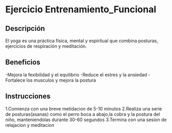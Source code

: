 # Ejercicio Entrenamiento_Funcional

## Descripción
El yoga es una práctica física, mental y espiritual que combina posturas, ejercicios de respiración y meditación.

## Beneficios
-Mejora la fexibilidad y el equilibrio
-Reduce el estres y la ansiedad
-Fortalece los musculos y mejora la postura

## Instrucciones
1.Comienza con una breve metidacion de 5-10 minutos
2.Realiza una serie de posturas(asanas) como el perro boca a abajo,la cobra y la postura del niño, manteniendolas durante 30-60 segundos
3.Termina con una sesion de relajacion y meditacion